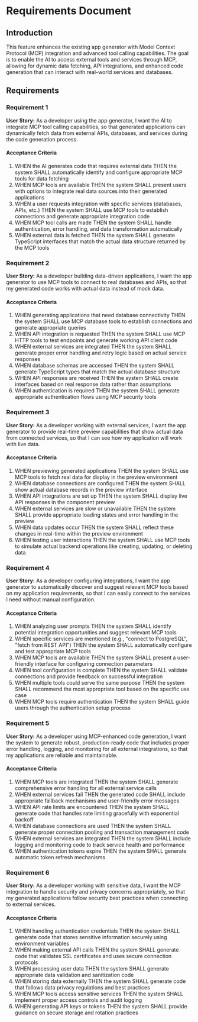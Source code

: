 # Requirements Document

## Introduction

This feature enhances the existing app generator with Model Context Protocol (MCP) integration and advanced tool calling capabilities. The goal is to enable the AI to access external tools and services through MCP, allowing for dynamic data fetching, API integrations, and enhanced code generation that can interact with real-world services and databases.

## Requirements

### Requirement 1

**User Story:** As a developer using the app generator, I want the AI to integrate MCP tool calling capabilities, so that generated applications can dynamically fetch data from external APIs, databases, and services during the code generation process.

#### Acceptance Criteria

1. WHEN the AI generates code that requires external data THEN the system SHALL automatically identify and configure appropriate MCP tools for data fetching
2. WHEN MCP tools are available THEN the system SHALL present users with options to integrate real data sources into their generated applications
3. WHEN a user requests integration with specific services (databases, APIs, etc.) THEN the system SHALL use MCP tools to establish connections and generate appropriate integration code
4. WHEN MCP tool calls are made THEN the system SHALL handle authentication, error handling, and data transformation automatically
5. WHEN external data is fetched THEN the system SHALL generate TypeScript interfaces that match the actual data structure returned by the MCP tools

### Requirement 2

**User Story:** As a developer building data-driven applications, I want the app generator to use MCP tools to connect to real databases and APIs, so that my generated code works with actual data instead of mock data.

#### Acceptance Criteria

1. WHEN generating applications that need database connectivity THEN the system SHALL use MCP database tools to establish connections and generate appropriate queries
2. WHEN API integration is requested THEN the system SHALL use MCP HTTP tools to test endpoints and generate working API client code
3. WHEN external services are integrated THEN the system SHALL generate proper error handling and retry logic based on actual service responses
4. WHEN database schemas are accessed THEN the system SHALL generate TypeScript types that match the actual database structure
5. WHEN API responses are received THEN the system SHALL create interfaces based on real response data rather than assumptions
6. WHEN authentication is required THEN the system SHALL generate appropriate authentication flows using MCP security tools

### Requirement 3

**User Story:** As a developer working with external services, I want the app generator to provide real-time preview capabilities that show actual data from connected services, so that I can see how my application will work with live data.

#### Acceptance Criteria

1. WHEN previewing generated applications THEN the system SHALL use MCP tools to fetch real data for display in the preview environment
2. WHEN database connections are configured THEN the system SHALL show actual database records in the preview interface
3. WHEN API integrations are set up THEN the system SHALL display live API responses in the component preview
4. WHEN external services are slow or unavailable THEN the system SHALL provide appropriate loading states and error handling in the preview
5. WHEN data updates occur THEN the system SHALL reflect these changes in real-time within the preview environment
6. WHEN testing user interactions THEN the system SHALL use MCP tools to simulate actual backend operations like creating, updating, or deleting data

### Requirement 4

**User Story:** As a developer configuring integrations, I want the app generator to automatically discover and suggest relevant MCP tools based on my application requirements, so that I can easily connect to the services I need without manual configuration.

#### Acceptance Criteria

1. WHEN analyzing user prompts THEN the system SHALL identify potential integration opportunities and suggest relevant MCP tools
2. WHEN specific services are mentioned (e.g., "connect to PostgreSQL", "fetch from REST API") THEN the system SHALL automatically configure and test appropriate MCP tools
3. WHEN MCP tools are available THEN the system SHALL present a user-friendly interface for configuring connection parameters
4. WHEN tool configuration is complete THEN the system SHALL validate connections and provide feedback on successful integration
5. WHEN multiple tools could serve the same purpose THEN the system SHALL recommend the most appropriate tool based on the specific use case
6. WHEN MCP tools require authentication THEN the system SHALL guide users through the authentication setup process

### Requirement 5

**User Story:** As a developer using MCP-enhanced code generation, I want the system to generate robust, production-ready code that includes proper error handling, logging, and monitoring for all external integrations, so that my applications are reliable and maintainable.

#### Acceptance Criteria

1. WHEN MCP tools are integrated THEN the system SHALL generate comprehensive error handling for all external service calls
2. WHEN external services fail THEN the generated code SHALL include appropriate fallback mechanisms and user-friendly error messages
3. WHEN API rate limits are encountered THEN the system SHALL generate code that handles rate limiting gracefully with exponential backoff
4. WHEN database connections are used THEN the system SHALL generate proper connection pooling and transaction management code
5. WHEN external services are integrated THEN the system SHALL include logging and monitoring code to track service health and performance
6. WHEN authentication tokens expire THEN the system SHALL generate automatic token refresh mechanisms

### Requirement 6

**User Story:** As a developer working with sensitive data, I want the MCP integration to handle security and privacy concerns appropriately, so that my generated applications follow security best practices when connecting to external services.

#### Acceptance Criteria

1. WHEN handling authentication credentials THEN the system SHALL generate code that stores sensitive information securely using environment variables
2. WHEN making external API calls THEN the system SHALL generate code that validates SSL certificates and uses secure connection protocols
3. WHEN processing user data THEN the system SHALL generate appropriate data validation and sanitization code
4. WHEN storing data externally THEN the system SHALL generate code that follows data privacy regulations and best practices
5. WHEN MCP tools access sensitive services THEN the system SHALL implement proper access controls and audit logging
6. WHEN generating API keys or tokens THEN the system SHALL provide guidance on secure storage and rotation practices